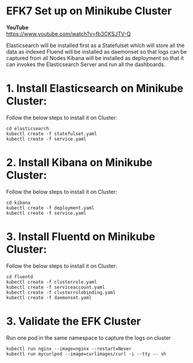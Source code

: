 
# EFK7 Set up on Minikube Cluster  

**YouTube**  
https://www.youtube.com/watch?v=fb3CKSJTV-Q

Elasticsearch will be installed first as a Statefulset which will store all the data as indexed
Fluend will be installed as daemonset so that logs can be captured from all Nodes
Kibana will be installed as deployment so that it can invokes the Elasticsearch Server and run all the dashboards.

# 1. Install Elasticsearch on Minikube Cluster:  

Follow the below steps to install it on Cluster:

    cd elasticsearch
    kubectl create -f statefulset.yaml
    kubectl create -f service.yaml

# 2. Install Kibana on Minikube Cluster:  

Follow the below steps to install it on Cluster:

    cd kibana
    kubectl create -f deployment.yaml
    kubectl create -f service.yaml

# 3. Install Fluentd on Minikube Cluster:  

Follow the below steps to install it on Cluster:

    cd fluentd
    kubectl create -f clusterrole.yaml
    kubectl create -f serviceaccount.yaml
    kubectl create -f clusterrolebinding.yaml
    kubectl create -f daemonset.yaml

# 3. Validate the EFK Cluster  
Run one pod in the same namespace to capture the logs on cluster  

    kubectl run nginx --image=nginx --restart=Never
    kubectl run mycurlpod --image=curlimages/curl -i --tty -- sh

